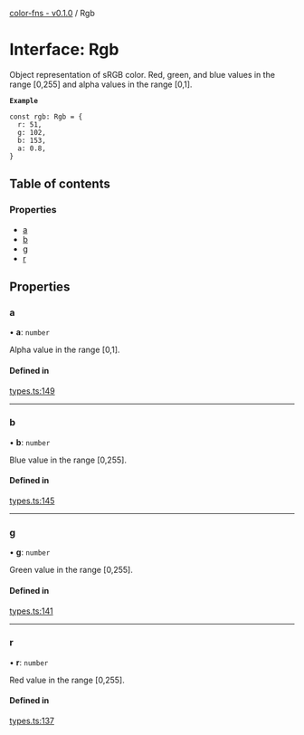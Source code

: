 [color-fns - v0.1.0](../README.md) / Rgb

# Interface: Rgb

Object representation of sRGB color. Red, green, and blue values in the range
[0,255] and alpha values in the range [0,1].

**`Example`**

```
const rgb: Rgb = {
  r: 51,
  g: 102,
  b: 153,
  a: 0.8,
}
```

## Table of contents

### Properties

- [a](Rgb.md#a)
- [b](Rgb.md#b)
- [g](Rgb.md#g)
- [r](Rgb.md#r)

## Properties

### a

• **a**: `number`

Alpha value in the range [0,1].

#### Defined in

[types.ts:149](https://github.com/ajlende/color-fns/blob/586d81e/src/types.ts#L149)

___

### b

• **b**: `number`

Blue value in the range [0,255].

#### Defined in

[types.ts:145](https://github.com/ajlende/color-fns/blob/586d81e/src/types.ts#L145)

___

### g

• **g**: `number`

Green value in the range [0,255].

#### Defined in

[types.ts:141](https://github.com/ajlende/color-fns/blob/586d81e/src/types.ts#L141)

___

### r

• **r**: `number`

Red value in the range [0,255].

#### Defined in

[types.ts:137](https://github.com/ajlende/color-fns/blob/586d81e/src/types.ts#L137)

